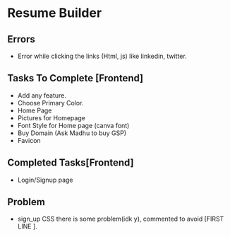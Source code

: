 # Resume Builder
## Errors
- Error while clicking the links (Html, js) like linkedin, twitter.

## Tasks To Complete [Frontend]
- Add any feature.
- Choose Primary Color.
- Home Page
- Pictures for Homepage
- Font Style for Home page (canva font)
- Buy Domain (Ask Madhu to buy GSP) 
- Favicon

## Completed Tasks[Frontend]
- Login/Signup page


## Problem
- sign_up CSS there is some problem(idk y), commented to avoid [FIRST LINE ]. 
 